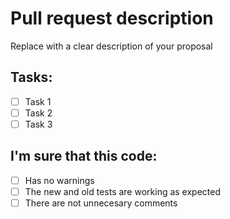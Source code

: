 # Pull request description

Replace with a clear description of your proposal

## Tasks: 
- [ ] Task 1
- [ ] Task 2
- [ ] Task 3

## I'm sure that this code:
- [ ] Has no warnings
- [ ] The new and old tests are working as expected
- [ ] There are not unnecesary comments

